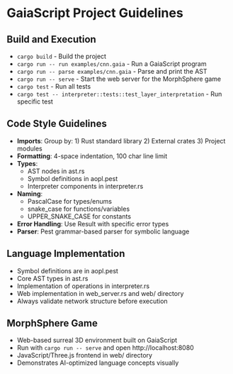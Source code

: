 # GaiaScript Project Guidelines

## Build and Execution
- `cargo build` - Build the project
- `cargo run -- run examples/cnn.gaia` - Run a GaiaScript program
- `cargo run -- parse examples/cnn.gaia` - Parse and print the AST
- `cargo run -- serve` - Start the web server for the MorphSphere game
- `cargo test` - Run all tests
- `cargo test -- interpreter::tests::test_layer_interpretation` - Run specific test

## Code Style Guidelines
- **Imports**: Group by: 1) Rust standard library 2) External crates 3) Project modules
- **Formatting**: 4-space indentation, 100 char line limit
- **Types**: 
  - AST nodes in ast.rs
  - Symbol definitions in aopl.pest
  - Interpreter components in interpreter.rs
- **Naming**: 
  - PascalCase for types/enums
  - snake_case for functions/variables
  - UPPER_SNAKE_CASE for constants
- **Error Handling**: Use Result with specific error types
- **Parser**: Pest grammar-based parser for symbolic language

## Language Implementation
- Symbol definitions are in aopl.pest
- Core AST types in ast.rs
- Implementation of operations in interpreter.rs
- Web implementation in web_server.rs and web/ directory
- Always validate network structure before execution

## MorphSphere Game
- Web-based surreal 3D environment built on GaiaScript
- Run with `cargo run -- serve` and open http://localhost:8080
- JavaScript/Three.js frontend in web/ directory
- Demonstrates AI-optimized language concepts visually